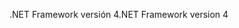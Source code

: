<span data-ttu-id="f186e-101">.NET Framework versión 4</span><span class="sxs-lookup"><span data-stu-id="f186e-101">.NET Framework version 4</span></span>